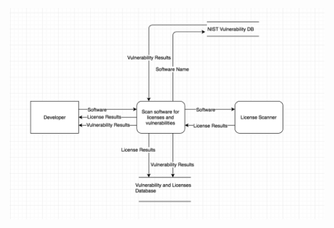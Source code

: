 ![image](https://github.com/bradacollett/IQSA3420-001/blob/master/Screen%20Shot%202017-02-06%20at%201.21.00%20PM.png?raw=true)
